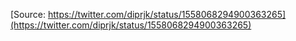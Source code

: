 [Source: https://twitter.com/diprjk/status/1558068294900363265](https://twitter.com/diprjk/status/1558068294900363265)
